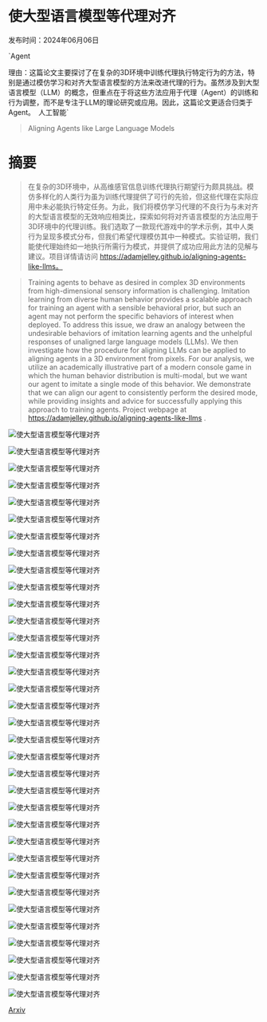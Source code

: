 # 使大型语言模型等代理对齐

发布时间：2024年06月06日

`Agent

理由：这篇论文主要探讨了在复杂的3D环境中训练代理执行特定行为的方法，特别是通过模仿学习和对齐大型语言模型的方法来改进代理的行为。虽然涉及到大型语言模型（LLM）的概念，但重点在于将这些方法应用于代理（Agent）的训练和行为调整，而不是专注于LLM的理论研究或应用。因此，这篇论文更适合归类于Agent。` `人工智能`

> Aligning Agents like Large Language Models

# 摘要

> 在复杂的3D环境中，从高维感官信息训练代理执行期望行为颇具挑战。模仿多样化的人类行为虽为训练代理提供了可行的先验，但这些代理在实际应用中未必能执行特定任务。为此，我们将模仿学习代理的不良行为与未对齐的大型语言模型的无效响应相类比，探索如何将对齐语言模型的方法应用于3D环境中的代理训练。我们选取了一款现代游戏中的学术示例，其中人类行为呈现多模式分布，但我们希望代理模仿其中一种模式。实验证明，我们能使代理始终如一地执行所需行为模式，并提供了成功应用此方法的见解与建议。项目详情请访问 https://adamjelley.github.io/aligning-agents-like-llms。

> Training agents to behave as desired in complex 3D environments from high-dimensional sensory information is challenging. Imitation learning from diverse human behavior provides a scalable approach for training an agent with a sensible behavioral prior, but such an agent may not perform the specific behaviors of interest when deployed. To address this issue, we draw an analogy between the undesirable behaviors of imitation learning agents and the unhelpful responses of unaligned large language models (LLMs). We then investigate how the procedure for aligning LLMs can be applied to aligning agents in a 3D environment from pixels. For our analysis, we utilize an academically illustrative part of a modern console game in which the human behavior distribution is multi-modal, but we want our agent to imitate a single mode of this behavior. We demonstrate that we can align our agent to consistently perform the desired mode, while providing insights and advice for successfully applying this approach to training agents. Project webpage at https://adamjelley.github.io/aligning-agents-like-llms .

![使大型语言模型等代理对齐](../../../paper_images/2406.04208/x1.png)

![使大型语言模型等代理对齐](../../../paper_images/2406.04208/x2.png)

![使大型语言模型等代理对齐](../../../paper_images/2406.04208/Screenshot_Jumppad_New.png)

![使大型语言模型等代理对齐](../../../paper_images/2406.04208/x3.png)

![使大型语言模型等代理对齐](../../../paper_images/2406.04208/x4.png)

![使大型语言模型等代理对齐](../../../paper_images/2406.04208/x5.png)

![使大型语言模型等代理对齐](../../../paper_images/2406.04208/x6.png)

![使大型语言模型等代理对齐](../../../paper_images/2406.04208/Test_Align_Left_PrefV2_FineTuned_AllRMs.png)

![使大型语言模型等代理对齐](../../../paper_images/2406.04208/Test_Align_Right_PrefV2_FineTuned_AllRMs.png)

![使大型语言模型等代理对齐](../../../paper_images/2406.04208/Train_FineTuned_JP1_trajectories.png)

![使大型语言模型等代理对齐](../../../paper_images/2406.04208/Train_FineTuned_JP3_trajectories.png)

![使大型语言模型等代理对齐](../../../paper_images/2406.04208/x7.png)

![使大型语言模型等代理对齐](../../../paper_images/2406.04208/character_1.png)

![使大型语言模型等代理对齐](../../../paper_images/2406.04208/character_2.png)

![使大型语言模型等代理对齐](../../../paper_images/2406.04208/character_3.png)

![使大型语言模型等代理对齐](../../../paper_images/2406.04208/character_4.png)

![使大型语言模型等代理对齐](../../../paper_images/2406.04208/character_ours.png)

![使大型语言模型等代理对齐](../../../paper_images/2406.04208/x8.png)

![使大型语言模型等代理对齐](../../../paper_images/2406.04208/x9.png)

![使大型语言模型等代理对齐](../../../paper_images/2406.04208/x10.png)

![使大型语言模型等代理对齐](../../../paper_images/2406.04208/AblationFTOnlyAlignLeft.png)

![使大型语言模型等代理对齐](../../../paper_images/2406.04208/AblationFTOnlyAlignRight.png)

![使大型语言模型等代理对齐](../../../paper_images/2406.04208/x11.png)

![使大型语言模型等代理对齐](../../../paper_images/2406.04208/x12.png)

![使大型语言模型等代理对齐](../../../paper_images/2406.04208/Train_Base_JP1_trajectories.png)

![使大型语言模型等代理对齐](../../../paper_images/2406.04208/Train_Base_JP3_trajectories.png)

![使大型语言模型等代理对齐](../../../paper_images/2406.04208/Train_FineTuned_JP1_trajectories.png)

![使大型语言模型等代理对齐](../../../paper_images/2406.04208/Train_FineTuned_JP3_trajectories.png)

![使大型语言模型等代理对齐](../../../paper_images/2406.04208/Test_Align_Left_Base_AllRMs.png)

![使大型语言模型等代理对齐](../../../paper_images/2406.04208/Test_Align_Right_Base_AllRMs.png)

![使大型语言模型等代理对齐](../../../paper_images/2406.04208/x13.png)

![使大型语言模型等代理对齐](../../../paper_images/2406.04208/x14.png)

![使大型语言模型等代理对齐](../../../paper_images/2406.04208/x15.png)

![使大型语言模型等代理对齐](../../../paper_images/2406.04208/x16.png)

[Arxiv](https://arxiv.org/abs/2406.04208)
